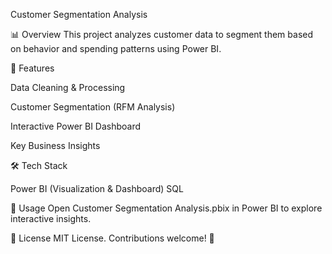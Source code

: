 Customer Segmentation Analysis

📊 Overview
This project analyzes customer data to segment them based on behavior and spending patterns using Power BI.

🚀 Features

Data Cleaning & Processing

Customer Segmentation (RFM Analysis)

Interactive Power BI Dashboard

Key Business Insights

🛠 Tech Stack

Power BI (Visualization & Dashboard)
SQL 

📂 Usage
Open Customer Segmentation Analysis.pbix in Power BI to explore interactive insights.

🔗 License
MIT License. Contributions welcome! 🚀
